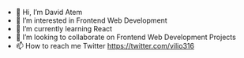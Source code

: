 - 👋 Hi, I’m David Atem
- 👀 I’m interested in Frontend Web Development
- 🌱 I’m currently learning React
- 💞️ I’m looking to collaborate on Frontend Web Development Projects 
- 📫 How to reach me Twitter https://twitter.com/vilio316

<!---
vilio316/vilio316 is a ✨ special ✨ repository because its `README.md` (this file) appears on your GitHub profile.
You can click the Preview link to take a look at your changes.
--->
